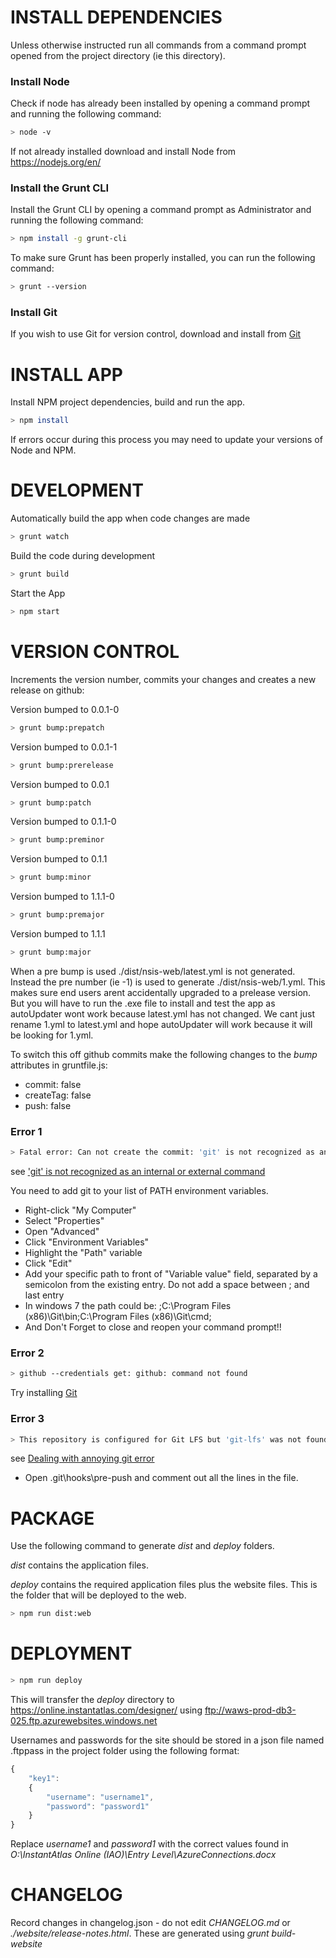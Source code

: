# INSTALL DEPENDENCIES

Unless otherwise instructed run all commands from a command prompt opened from the project directory (ie this directory).

### Install Node
Check if node has already been installed by opening a command prompt and running the following command: 
```sh
> node -v
```
If not already installed download and install Node from https://nodejs.org/en/

### Install the Grunt CLI
Install the Grunt CLI by opening a command prompt as Administrator and running the following command: 
```sh
> npm install -g grunt-cli
```

To make sure Grunt has been properly installed, you can run the following command:
```sh
> grunt --version
```

### Install Git
If you wish to use Git for version control, download and install from [Git](https://git-scm.com/downloads)

# INSTALL APP 

Install NPM project dependencies, build and run the app.

```sh
> npm install
```

If errors occur during this process you may need to update your versions of Node and NPM.

# DEVELOPMENT

Automatically build the app when code changes are made  
```sh
> grunt watch
```

Build the code during development
```sh
> grunt build
```

Start the App 
```sh
> npm start
```

# VERSION CONTROL

Increments the version number, commits your changes and creates a new release on github: 

Version bumped to 0.0.1-0
```sh
> grunt bump:prepatch
```

Version bumped to 0.0.1-1

```sh
> grunt bump:prerelease
```

Version bumped to 0.0.1
```sh
> grunt bump:patch
```

Version bumped to 0.1.1-0
```sh
> grunt bump:preminor
```

Version bumped to 0.1.1
```sh
> grunt bump:minor
```

Version bumped to 1.1.1-0
```sh
> grunt bump:premajor
```

Version bumped to 1.1.1
```sh
> grunt bump:major
```

When a pre bump is used ./dist/nsis-web/latest.yml is not generated.
Instead the pre number (ie -1) is used to generate ./dist/nsis-web/1.yml.
This makes sure end users arent accidentally upgraded to a prelease version.
But you will have to run the .exe file to install and test the app as autoUpdater wont work because latest.yml has not changed.
We cant just rename 1.yml to latest.yml and hope autoUpdater will work because it will be looking for 1.yml.

To switch this off github commits make the following changes to the *bump* attributes in gruntfile.js:

* commit: false
* createTag: false
* push: false

### Error 1

```sh
> Fatal error: Can not create the commit: 'git' is not recognized as an internal or external command, operable program or batch file
```

see ['git' is not recognized as an internal or external command](https://stackoverflow.com/questions/4492979/git-is-not-recognized-as-an-internal-or-external-command)

You need to add git to your list of PATH environment variables.

* Right-click "My Computer"
* Select "Properties"
* Open "Advanced"
* Click "Environment Variables"
* Highlight the "Path" variable
* Click "Edit"
* Add your specific path to front of "Variable value" field, separated by a semicolon from the existing entry. Do not add a space between ; and last entry
* In windows 7 the path could be: ;C:\Program Files (x86)\Git\bin;C:\Program Files (x86)\Git\cmd;
* And Don't Forget to close and reopen your command prompt!! 

### Error 2

```sh
> github --credentials get: github: command not found
```
  
Try installing [Git](https://git-scm.com/downloads)

### Error 3

```sh
> This repository is configured for Git LFS but 'git-lfs' was not found on your path
```

see [Dealing with annoying git error](https://stackoverflow.com/questions/36848741/dealing-with-annoying-git-error)

* Open .git\hooks\pre-push and comment out all the lines in the file.


# PACKAGE

Use the following command to generate *dist* and *deploy* folders.

*dist* contains the application files.

*deploy* contains the required application files plus the website files. This is the folder that will be deployed to the web.

```sh
> npm run dist:web
```

# DEPLOYMENT

```sh
> npm run deploy
```

This will transfer the *deploy* directory to https://online.instantatlas.com/designer/ using ftp://waws-prod-db3-025.ftp.azurewebsites.windows.net

Usernames and passwords for the site should be stored in a json file named .ftppass in the project folder using the following format:

```javascript
{
	"key1": 
	{
		"username": "username1",
		"password": "password1"
	}
} 
```

Replace *username1* and *password1* with the correct values found in *O:\InstantAtlas Online (IAO)\Entry Level\AzureConnections.docx*

# CHANGELOG

Record changes in changelog.json - do not edit *CHANGELOG.md* or *./website/release-notes.html*. These are generated using *grunt build-website*
